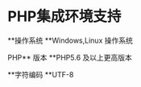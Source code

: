 # PHP集成环境支持

**操作系统        **Windows,Linux 操作系统

PHP** 版本       **PHP5.6 及以上更高版本

**字符编码        **UTF-8

